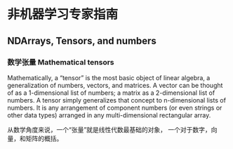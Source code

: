 # 非机器学习专家指南


## NDArrays, Tensors, and numbers

### 数学张量 Mathematical tensors

Mathematically, a “tensor” is the most basic object of linear algebra, a generalization of numbers, vectors, and matrices. A vector can be thought of as a 1-dimensional list of numbers; a matrix as a 2-dimensional list of numbers. A tensor simply generalizes that concept to n-dimensional lists of numbers. It is any arrangement of component numbers (or even strings or other data types) arranged in any multi-dimensional rectangular array.

从数学角度来说，一个“张量”就是线性代数最基础的对象， 一个对于数字，向量，和矩阵的概括。
